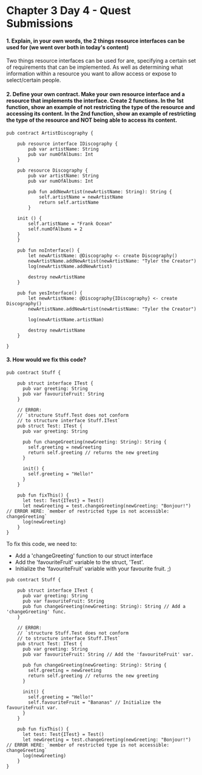 # Chapter 3 Day 4 - Quest Submissions

#### 1. Explain, in your own words, the 2 things resource interfaces can be used for (we went over both in today's content)
Two things resource interfaces can be used for are, specifying a certain set of requirements that can be implemented. As well as determining what information within a resource you want to allow access or expose to select/certain people. 

#### 2. Define your own contract. Make your own resource interface and a resource that implements the interface. Create 2 functions. In the 1st function, show an example of not restricting the type of the resource and accessing its content. In the 2nd function, show an example of restricting the type of the resource and NOT being able to access its content.

```Cadence
pub contract ArtistDiscography {

    pub resource interface IDiscography {
        pub var artistName: String
        pub var numOfAlbums: Int
    }

    pub resource Discography {
        pub var artistName: String
        pub var numOfAlbums: Int

        pub fun addNewArtist(newArtistName: String): String {
            self.artistName = newArtistName
            return self.artistName
        } 

    init () {
        self.artistName = "Frank Ocean"
        self.numOfAlbums = 2
    }
    }

    pub fun noInterface() {
        let newArtistName: @Discography <- create Discography() 
        newArtistName.addNewArtist(newArtistName: "Tyler the Creator")
        log(newArtistName.addNewArtist)

        destroy newArtistName
    }

    pub fun yesInterface() {
        let newArtistName: @Discography{IDiscography} <- create Discography()
        newArtistName.addNewArtist(newArtistName: "Tyler the Creator")

        log(newArtistName.artistNam)

        destroy newArtistName
    }

}

```

#### 3. How would we fix this code? 
```Cadence 
pub contract Stuff {

    pub struct interface ITest {
      pub var greeting: String
      pub var favouriteFruit: String
    }

    // ERROR:
    // `structure Stuff.Test does not conform 
    // to structure interface Stuff.ITest`
    pub struct Test: ITest {
      pub var greeting: String

      pub fun changeGreeting(newGreeting: String): String {
        self.greeting = newGreeting
        return self.greeting // returns the new greeting
      }

      init() {
        self.greeting = "Hello!"
      }
    }

    pub fun fixThis() {
      let test: Test{ITest} = Test()
      let newGreeting = test.changeGreeting(newGreeting: "Bonjour!") // ERROR HERE: `member of restricted type is not accessible: changeGreeting`
      log(newGreeting)
    }
}
```
To fix this code, we need to:
- Add a 'changeGreeting' function to our struct interface
- Add the 'favouriteFruit' variable to the struct, 'Test'.
- Initialize the 'favouriteFruit' variable with your favourite fruit. ;)

```Cadence 
pub contract Stuff {

    pub struct interface ITest {
      pub var greeting: String
      pub var favouriteFruit: String
      pub fun changeGreeting(newGreeting: String): String // Add a 'changeGreeting' func. 
    }

    // ERROR:
    // `structure Stuff.Test does not conform 
    // to structure interface Stuff.ITest`
    pub struct Test: ITest {
      pub var greeting: String
      pub var favouriteFruit: String // Add the 'favouriteFruit' var.

      pub fun changeGreeting(newGreeting: String): String {
        self.greeting = newGreeting
        return self.greeting // returns the new greeting
      }

      init() {
        self.greeting = "Hello!"
        self.favouriteFruit = "Bananas" // Initialize the favouriteFruit var.
      }
    }

    pub fun fixThis() {
      let test: Test{ITest} = Test()
      let newGreeting = test.changeGreeting(newGreeting: "Bonjour!") // ERROR HERE: `member of restricted type is not accessible: changeGreeting`
      log(newGreeting)
    }
}
```
